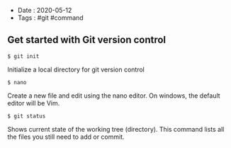 * Date : 2020-05-12
* Tags : #git #command

## Get started with Git version control

<pre>
<code>$ git init</code>
</pre>
Initialize a local directory for git version control

<pre>
<code>$ nano</code>
</pre>
Create a new file and edit using the nano editor. 
On windows, the default editor will be Vim.

<pre>
<code>$ git status</code>
</pre>
Shows current state of the working tree (directory).
This command lists all the files you still need to add or commit.
